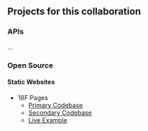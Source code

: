 ## Projects for this collaboration

### APIs

...


### Open Source 


#### Static Websites

* 18F Pages
  * [Primary Codebase](https://github.com/18F/pages)
  * [Secondary Codebase](https://github.com/18F/pages-server)
  * [Live Example](https://pages.18f.gov/)
  



